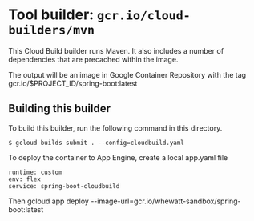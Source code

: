 # Tool builder: `gcr.io/cloud-builders/mvn`

This Cloud Build builder runs Maven. It also includes a number of dependencies
that are precached within the image.

The output will be an image in Google Container Repository with the tag gcr.io/$PROJECT_ID/spring-boot:latest

## Building this builder

To build this builder, run the following command in this directory.

    $ gcloud builds submit . --config=cloudbuild.yaml

To deploy the container to App Engine, create a local app.yaml file

    runtime: custom
    env: flex
    service: spring-boot-cloudbuild 

Then
    gcloud app deploy --image-url=gcr.io/whewatt-sandbox/spring-boot:latest